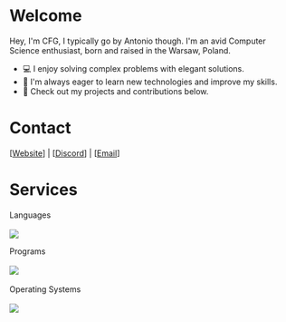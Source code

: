 # Welcome
Hey, I'm CFG, I typically go by Antonio though. I'm an avid Computer Science enthusiast, born and raised in the Warsaw, Poland.

- 💻 I enjoy solving complex problems with elegant solutions.
- 🌱 I'm always eager to learn new technologies and improve my skills.
- 🔗 Check out my projects and contributions below.

# Contact

[[Website]] | [[Discord]] | [[Email]]

[Website]: https://cfg.today
[Discord]: https://discord.app.com/users/818829226810540092
[Email]: mailto:contact@cfg.today

# Services

<p>
  Languages  <br>
  <br>
  <img src="https://skillicons.dev/icons?i=py,ts,js,nodejs,php,react,pytorch" />
</p>
<p>
  Programs <br>
  <br>
  <img src="https://skillicons.dev/icons?i=idea,vscode,pycharm,webstorm,aws" /> <br>
 <br> Operating Systems<br>
  <br>
  <img src="https://skillicons.dev/icons?i=apple,windows" />
</p>
